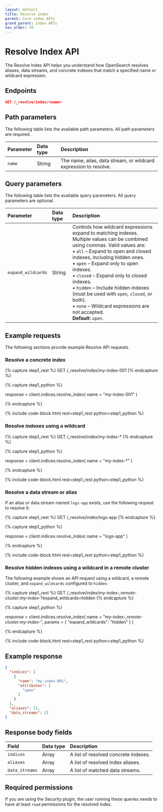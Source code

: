 ```yaml
---
layout: default
title: Resolve index
parent: Core index APIs
grand_parent: Index APIs
nav_order: 70
---
```


# Resolve Index API

The Resolve Index API helps you understand how OpenSearch resolves aliases, data streams, and concrete indexes that match a specified name or wildcard expression.

## Endpoints

```json
GET /_resolve/index/<name>
```

## Path parameters

The following table lists the available path parameters. All path parameters are required.

| Parameter | Data type | Description |
| :--- | :--- | :--- |
| `name` | String | The name, alias, data stream, or wildcard expression to resolve. |

## Query parameters

The following table lists the available query parameters. All query parameters are optional.

| Parameter | Data type | Description |
| :--- | :--- | :--- |
| `expand_wildcards` | String | Controls how wildcard expressions expand to matching indexes. Multiple values can be combined using commas. Valid values are:<br>• `all` – Expand to open and closed indexes, including hidden ones.<br>• `open` – Expand only to open indexes.<br>• `closed` – Expand only to closed indexes.<br>• `hidden` – Include hidden indexes (must be used with `open`, `closed`, or both).<br>• `none` – Wildcard expressions are not accepted.<br>**Default**: `open`. |

## Example requests

The following sections provide example Resolve API requests.


### Resolve a concrete index


<!-- spec_insert_start
component: example_code
rest: GET /_resolve/index/my-index-001
-->
{% capture step1_rest %}
GET /_resolve/index/my-index-001
{% endcapture %}

{% capture step1_python %}


response = client.indices.resolve_index(
  name = "my-index-001"
)

{% endcapture %}

{% include code-block.html
    rest=step1_rest
    python=step1_python %}
<!-- spec_insert_end -->

### Resolve indexes using a wildcard


<!-- spec_insert_start
component: example_code
rest: GET /_resolve/index/my-index-*
-->
{% capture step1_rest %}
GET /_resolve/index/my-index-*
{% endcapture %}

{% capture step1_python %}


response = client.indices.resolve_index(
  name = "my-index-*"
)

{% endcapture %}

{% include code-block.html
    rest=step1_rest
    python=step1_python %}
<!-- spec_insert_end -->

### Resolve a data stream or alias

If an alias or data stream named `logs-app` exists, use the following request to resolve it:

<!-- spec_insert_start
component: example_code
rest: GET /_resolve/index/logs-app
-->
{% capture step1_rest %}
GET /_resolve/index/logs-app
{% endcapture %}

{% capture step1_python %}


response = client.indices.resolve_index(
  name = "logs-app"
)

{% endcapture %}

{% include code-block.html
    rest=step1_rest
    python=step1_python %}
<!-- spec_insert_end -->

### Resolve hidden indexes using a wildcard in a remote cluster

The following example shows an API request using a wildcard, a remote cluster, and `expand_wildcards` configured to `hidden`:

<!-- spec_insert_start
component: example_code
rest: GET /_resolve/index/my-index-*,remote-cluster:my-index-*?expand_wildcards=hidden
-->
{% capture step1_rest %}
GET /_resolve/index/my-index-*,remote-cluster:my-index-*?expand_wildcards=hidden
{% endcapture %}

{% capture step1_python %}


response = client.indices.resolve_index(
  name = "my-index-*,remote-cluster:my-index-*",
  params = { "expand_wildcards": "hidden" }
)

{% endcapture %}

{% include code-block.html
    rest=step1_rest
    python=step1_python %}
<!-- spec_insert_end -->

## Example response

```json
{
  "indices": [
    {
      "name": "my-index-001",
      "attributes": [
        "open"
      ]
    }
  ],
  "aliases": [],
  "data_streams": []
}
```

## Response body fields

| Field | Data type | Description |
| :--- | :--- | :--- |
| `indices` | Array | A list of resolved concrete indexes. |
| `aliases` | Array | A list of resolved index aliases. |
| `data_streams` | Array | A list of matched data streams. |

## Required permissions

If you are using the Security plugin, the user running these queries needs to have at least `read` permissions for the resolved index. 
